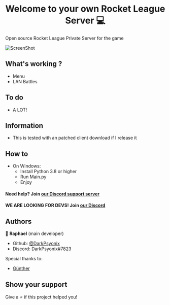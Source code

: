 <h1 align="center">Welcome to your own Rocket League Server 💻</h1>

Open source Rocket League Private Server for the game


![ScreenShot](https://cdn.discordapp.com/attachments/851534255863627836/873184205037768814/Screenshot_370.png) 


## What's working ?
- Menu
- LAN Battles

## To do

- A LOT!




## Information
- This is tested with an patched client download if I release it
	

## How to
- On Windows:
    - Install Python 3.8 or higher
    - Run Main.py
    - Enjoy







#### Need help? Join [our Discord support server](https://discord.gg/cThC4GUSB7)
#### WE ARE LOOKING FOR DEVS! Join [our Discord](https://discord.gg/cThC4GUSB7)




## Authors

👤 **Raphael** (main developer)

* Github: [@DarkPsyonix](https://github.com/radicalraphael)
* Discord: DarkPsyonix#7823

Special thanks to:
- [Günther](https://www.youtube.com/watch?v=dQw4w9WgXcQ)

## Show your support

Give a ⭐️ if this project helped you!
